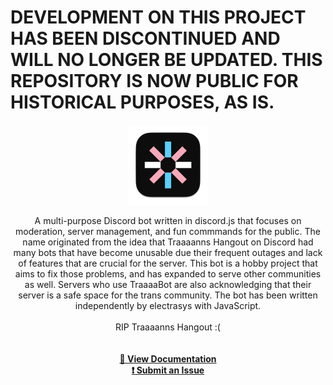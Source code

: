 <a name="readme-top"></a>
<h1>DEVELOPMENT ON THIS PROJECT HAS BEEN DISCONTINUED AND WILL NO LONGER BE UPDATED. THIS REPOSITORY IS NOW PUBLIC FOR HISTORICAL PURPOSES, AS IS.</h1>

<!-- TraaaaBot Logo -->
<div align="center">
  <a href="https://github.com/electrasys/TraaaaBot">
    <img src="TraaaaBot.iconset/icon_512x512@2x@2x.png" alt="TraaaaBot Logo" width="128" height="128">
  </a>
  <p align="center">
    A multi-purpose Discord bot written in discord.js that focuses on moderation, server management, and fun commmands for the public. The name originated from the idea that Traaaanns Hangout on Discord had many bots that have become unusable due their frequent outages and lack of features that are crucial for the server. This bot is a hobby project that aims to fix those problems, and has expanded to serve other communities as well. Servers who use TraaaaBot are also acknowledging that their server is a safe space for the trans community. The bot has been written independently by electrasys with JavaScript.
    <br/>
    <br/>
    RIP Traaaanns Hangout :(
    <br/>
    <br/>
    <br/>
    <a href="https://github.com/electrasys/TraaaaBot"><strong>📖 View Documentation</strong></a>
    <br/>
    <a href="https://discord.gg/Xgcm52y7Yy"><strong>❗ Submit an Issue</strong></a>
  </p>
</div>

[contributors-shield]: https://img.shields.io/github/contributors/electrasys/TraaaaBot.svg?style=for-the-badge
[contributors-url]: https://github.com/electrasys/TraaaaBot/graphs/contributors
[forks-shield]: https://img.shields.io/github/forks/electrasys/TraaaaBot.svg?style=for-the-badge
[forks-url]: https://github.com/electrasys/TraaaaBot/network/members
[stars-shield]: https://img.shields.io/github/stars/electrasys/TraaaaBot.svg?style=for-the-badge
[stars-url]: https://github.com/electrasys/TraaaaBot/stargazers
[issues-shield]: https://img.shields.io/github/issues/electrasys/TraaaaBot.svg?style=for-the-badge
[issues-url]: https://github.com/electrasys/TraaaaBot/issues
[license-shield]: https://img.shields.io/github/license/electrasys/TraaaaBot.svg?style=for-the-badge
[license-url]: https://github.com/electrasys/TraaaaBot/blob/master/LICENSE
